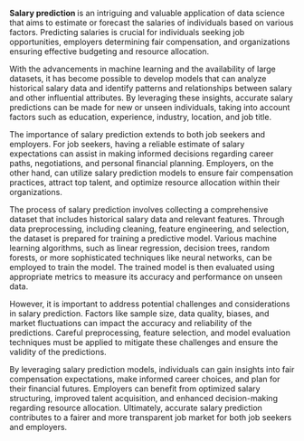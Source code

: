 <b>Salary prediction </b>is an intriguing and valuable application of data science that aims to estimate or forecast the salaries of individuals based on various factors. Predicting salaries is crucial for individuals seeking job opportunities, employers determining fair compensation, and organizations ensuring effective budgeting and resource allocation.

With the advancements in machine learning and the availability of large datasets, it has become possible to develop models that can analyze historical salary data and identify patterns and relationships between salary and other influential attributes. By leveraging these insights, accurate salary predictions can be made for new or unseen individuals, taking into account factors such as education, experience, industry, location, and job title.

The importance of salary prediction extends to both job seekers and employers. For job seekers, having a reliable estimate of salary expectations can assist in making informed decisions regarding career paths, negotiations, and personal financial planning. Employers, on the other hand, can utilize salary prediction models to ensure fair compensation practices, attract top talent, and optimize resource allocation within their organizations.

The process of salary prediction involves collecting a comprehensive dataset that includes historical salary data and relevant features. Through data preprocessing, including cleaning, feature engineering, and selection, the dataset is prepared for training a predictive model. Various machine learning algorithms, such as linear regression, decision trees, random forests, or more sophisticated techniques like neural networks, can be employed to train the model. The trained model is then evaluated using appropriate metrics to measure its accuracy and performance on unseen data.

However, it is important to address potential challenges and considerations in salary prediction. Factors like sample size, data quality, biases, and market fluctuations can impact the accuracy and reliability of the predictions. Careful preprocessing, feature selection, and model evaluation techniques must be applied to mitigate these challenges and ensure the validity of the predictions.

By leveraging salary prediction models, individuals can gain insights into fair compensation expectations, make informed career choices, and plan for their financial futures. Employers can benefit from optimized salary structuring, improved talent acquisition, and enhanced decision-making regarding resource allocation. Ultimately, accurate salary prediction contributes to a fairer and more transparent job market for both job seekers and employers.
